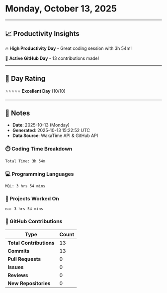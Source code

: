 # Monday, October 13, 2025

---

## 📈 Productivity Insights

🔥 **High Productivity Day** - Great coding session with 3h 54m!

🚀 **Active GitHub Day** - 13 contributions made!

---

## 🎯 Day Rating

⭐⭐⭐⭐⭐ **Excellent Day** (10/10)

---

## 📝 Notes

- **Date**: 2025-10-13 (Monday)
- **Generated**: 2025-10-13 15:22:52 UTC
- **Data Source**: WakaTime API & GitHub API


### ⏱️ Coding Time Breakdown

```
Total Time: 3h 54m
```

### 💻 Programming Languages

```
MQL: 3 hrs 54 mins
```

### 📂 Projects Worked On

```
ea: 3 hrs 54 mins

```


### 🐙 GitHub Contributions

| Type | Count |
|------|-------|
| **Total Contributions** | 13 |
| **Commits** | 13 |
| **Pull Requests** | 0 |
| **Issues** | 0 |
| **Reviews** | 0 |
| **New Repositories** | 0 |

